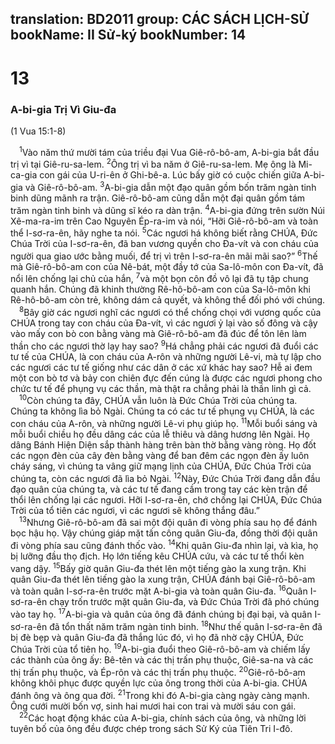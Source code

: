 translation: BD2011
group: CÁC SÁCH LỊCH-SỬ
bookName: II Sử-ký 
bookNumber: 14
-------

<div class="title"><h1>13</h1><h3>A-bi-gia Trị Vì Giu-đa</h3><p>(1 Vua 15:1-8)</p></div>
<span class="verse 2su_13_1"> <sup>1</sup>Vào năm thứ mười tám của triều đại Vua Giê-rô-bô-am, A-bi-gia bắt đầu trị vì tại Giê-ru-sa-lem. </span>
<span class="verse 2su_13_2"><sup>2</sup>Ông trị vì ba năm ở Giê-ru-sa-lem. Mẹ ông là Mi-ca-gia con gái của U-ri-ên ở Ghi-bê-a. Lúc bấy giờ có cuộc chiến giữa A-bi-gia và Giê-rô-bô-am. </span>
<span class="verse 2su_13_3"><sup>3</sup>A-bi-gia dẫn một đạo quân gồm bốn trăm ngàn tinh binh dũng mãnh ra trận. Giê-rô-bô-am cũng dẫn một đại quân gồm tám trăm ngàn tinh binh và dũng sĩ kéo ra dàn trận. </span>
<span class="verse 2su_13_4"><sup>4</sup>A-bi-gia đứng trên sườn Núi Xê-ma-ra-im trên Cao Nguyên Ép-ra-im và nói, “Hỡi Giê-rô-bô-am và toàn thể I-sơ-ra-ên, hãy nghe ta nói. </span>
<span class="verse 2su_13_5"><sup>5</sup>Các ngươi há không biết rằng CHÚA, Ðức Chúa Trời của I-sơ-ra-ên, đã ban vương quyền cho Ða-vít và con cháu của người qua giao ước bằng muối, để trị vì trên I-sơ-ra-ên mãi mãi sao?” </span>
<span class="verse 2su_13_6"><sup>6</sup>Thế mà Giê-rô-bô-am con của Nê-bát, một đầy tớ của Sa-lô-môn con Ða-vít, đã nổi lên chống lại chủ của hắn, </span>
<span class="verse 2su_13_7"><sup>7</sup>và một bọn côn đồ vô lại đã tụ tập chung quanh hắn. Chúng đã khinh thường Rê-hô-bô-am con của Sa-lô-môn khi Rê-hô-bô-am còn trẻ, không dám cả quyết, và không thể đối phó với chúng.<br/></span>
<span class="verse 2su_13_8"> <sup>8</sup>Bây giờ các ngươi nghĩ các ngươi có thể chống chọi với vương quốc của CHÚA trong tay con cháu của Ða-vít, vì các ngươi ỷ lại vào số đông và cậy vào mấy con bò con bằng vàng mà Giê-rô-bô-am đã đúc để tôn lên làm thần cho các ngươi thờ lạy hay sao? </span>
<span class="verse 2su_13_9"><sup>9</sup>Há chẳng phải các ngươi đã đuổi các tư tế của CHÚA, là con cháu của A-rôn và những người Lê-vi, mà tự lập cho các ngươi các tư tế giống như các dân ở các xứ khác hay sao? Hễ ai đem một con bò tơ và bảy con chiên đực đến cúng là được các ngươi phong cho chức tư tế để phụng vụ các thần, mà thật ra chẳng phải là thần linh gì cả.<br/></span>
<span class="verse 2su_13_10"> <sup>10</sup>Còn chúng ta đây, CHÚA vẫn luôn là Ðức Chúa Trời của chúng ta. Chúng ta không lìa bỏ Ngài. Chúng ta có các tư tế phụng vụ CHÚA, là các con cháu của A-rôn, và những người Lê-vi phụ giúp họ. </span>
<span class="verse 2su_13_11"><sup>11</sup>Mỗi buổi sáng và mỗi buổi chiều họ đều dâng các của lễ thiêu và dâng hương lên Ngài. Họ dâng Bánh Hiện Diện sắp thành hàng trên bàn thờ bằng vàng ròng. Họ đốt các ngọn đèn của cây đèn bằng vàng để ban đêm các ngọn đèn ấy luôn cháy sáng, vì chúng ta vâng giữ mạng lịnh của CHÚA, Ðức Chúa Trời của chúng ta, còn các ngươi đã lìa bỏ Ngài. </span>
<span class="verse 2su_13_12"><sup>12</sup>Này, Ðức Chúa Trời đang dẫn đầu đạo quân của chúng ta, và các tư tế đang cầm trong tay các kèn trận để thổi lên chống lại các ngươi. Hỡi I-sơ-ra-ên, chớ chống lại CHÚA, Ðức Chúa Trời của tổ tiên các ngươi, vì các ngươi sẽ không thắng đâu.”<br/></span>
<span class="verse 2su_13_13"> <sup>13</sup>Nhưng Giê-rô-bô-am đã sai một đội quân đi vòng phía sau họ để đánh bọc hậu họ. Vậy chúng giáp mặt tấn công quân Giu-đa, đồng thời đội quân đi vòng phía sau cũng đánh thốc vào. </span>
<span class="verse 2su_13_14"><sup>14</sup>Khi quân Giu-đa nhìn lại, và kìa, họ bị lưỡng đầu thọ địch. Họ lớn tiếng kêu CHÚA cứu, và các tư tế thổi kèn vang dậy. </span>
<span class="verse 2su_13_15"><sup>15</sup>Bấy giờ quân Giu-đa thét lên một tiếng gào la xung trận. Khi quân Giu-đa thét lên tiếng gào la xung trận, CHÚA đánh bại Giê-rô-bô-am và toàn quân I-sơ-ra-ên trước mặt A-bi-gia và toàn quân Giu-đa. </span>
<span class="verse 2su_13_16"><sup>16</sup>Quân I-sơ-ra-ên chạy trốn trước mặt quân Giu-đa, và Ðức Chúa Trời đã phó chúng vào tay họ. </span>
<span class="verse 2su_13_17"><sup>17</sup>A-bi-gia và quân của ông đã đánh chúng bị đại bại, và quân I-sơ-ra-ên đã tổn thất năm trăm ngàn tinh binh. </span>
<span class="verse 2su_13_18"><sup>18</sup>Như thế quân I-sơ-ra-ên đã bị đè bẹp và quân Giu-đa đã thắng lúc đó, vì họ đã nhờ cậy CHÚA, Ðức Chúa Trời của tổ tiên họ. </span>
<span class="verse 2su_13_19"><sup>19</sup>A-bi-gia đuổi theo Giê-rô-bô-am và chiếm lấy các thành của ông ấy: Bê-tên và các thị trấn phụ thuộc, Giê-sa-na và các thị trấn phụ thuộc, và Ép-rôn và các thị trấn phụ thuộc. </span>
<span class="verse 2su_13_20"><sup>20</sup>Giê-rô-bô-am không khôi phục được quyền lực của ông trong thời của A-bi-gia. CHÚA đánh ông và ông qua đời. </span>
<span class="verse 2su_13_21"><sup>21</sup>Trong khi đó A-bi-gia càng ngày càng mạnh. Ông cưới mười bốn vợ, sinh hai mươi hai con trai và mười sáu con gái.<br/></span>
<span class="verse 2su_13_22"> <sup>22</sup>Các hoạt động khác của A-bi-gia, chính sách của ông, và những lời tuyên bố của ông đều được chép trong sách Sử Ký của Tiên Tri I-đô.<br/></span>
